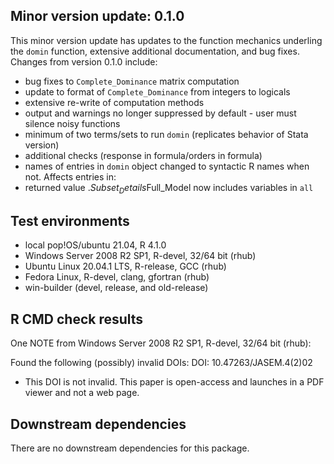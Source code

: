 ## Minor version update: 0.1.0
This minor version update has updates to the function mechanics underling 
the `domin` function, extensive additional documentation, and bug fixes.
Changes from version 0.1.0 include:

* bug fixes to `Complete_Dominance` matrix computation
* update to format of `Complete_Dominance` from integers to logicals
* extensive re-write of computation methods
* output and warnings no longer suppressed by default - user must silence noisy functions
* minimum of two terms/sets to run `domin` (replicates behavior of Stata version)
* additional checks (response in formula/orders in formula)
* names of entries in `domin` object changed to syntactic R names when not.  Affects entries in:
* returned value .$Subset_Details$Full_Model now includes variables in `all`

## Test environments
* local pop!OS/ubuntu 21.04, R 4.1.0
* Windows Server 2008 R2 SP1, R-devel, 32/64 bit (rhub)
* Ubuntu Linux 20.04.1 LTS, R-release, GCC (rhub)
* Fedora Linux, R-devel, clang, gfortran (rhub)
* win-builder (devel, release, and old-release)

## R CMD check results

One NOTE from Windows Server 2008 R2 SP1, R-devel, 32/64 bit (rhub):

Found the following (possibly) invalid DOIs:
  DOI: 10.47263/JASEM.4(2)02

* This DOI is not invalid.  This paper is open-access and launches in a 
PDF viewer and not a web page.

## Downstream dependencies
There are no downstream dependencies for this package.
